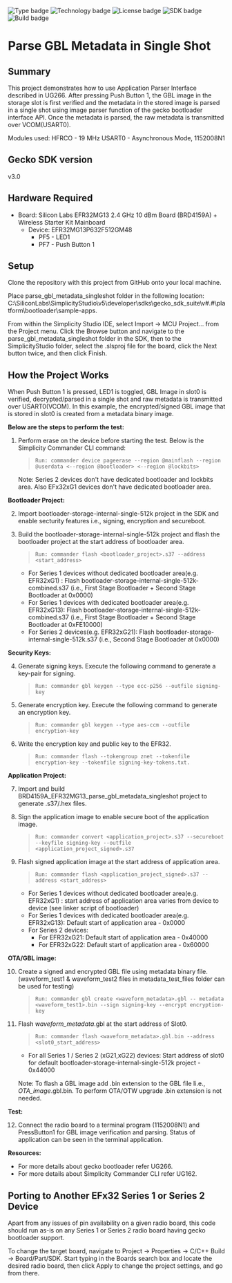 
![Type badge](https://img.shields.io/badge/dynamic/json?url=https://raw.githubusercontent.com/SiliconLabs/application_examples_ci/master/platform_applications/parse_gbl_metadata_singleshot_common.json&label=Type&query=type&color=green)
![Technology badge](https://img.shields.io/badge/dynamic/json?url=https://raw.githubusercontent.com/SiliconLabs/application_examples_ci/master/platform_applications/parse_gbl_metadata_singleshot_common.json&label=Technology&query=technology&color=green)
![License badge](https://img.shields.io/badge/dynamic/json?url=https://raw.githubusercontent.com/SiliconLabs/application_examples_ci/master/platform_applications/parse_gbl_metadata_singleshot_common.json&label=License&query=license&color=green)
![SDK badge](https://img.shields.io/badge/dynamic/json?url=https://raw.githubusercontent.com/SiliconLabs/application_examples_ci/master/platform_applications/parse_gbl_metadata_singleshot_common.json&label=SDK&query=sdk&color=green)
![Build badge](https://img.shields.io/endpoint?url=https://raw.githubusercontent.com/SiliconLabs/application_examples_ci/master/platform_applications/parse_gbl_metadata_singleshot_build_status.json)

# Parse GBL Metadata in Single Shot #

## Summary ##

This project demonstrates how to use Application Parser Interface described in UG266. 
After pressing Push Button 1, the GBL image in the storage slot is first verified and the metadata in the stored image is parsed in a single shot using image parser function of the gecko bootloader interface API. Once the metadata is parsed, the raw metadata is transmitted over VCOM(USART0).

Modules used:
HFRCO  - 19 MHz
USART0 - Asynchronous Mode, 1152008N1

## Gecko SDK version ##

v3.0

## Hardware Required ##

* Board:  Silicon Labs EFR32MG13 2.4 GHz 10 dBm Board (BRD4159A) + 
        Wireless Starter Kit Mainboard
	* Device: EFR32MG13P632F512GM48
		* PF5 - LED1
		* PF7 - Push Button 1

## Setup ##

Clone the repository with this project from GitHub onto your local machine.

Place parse_gbl_metadata_singleshot folder in the following location: 
C:\SiliconLabs\SimplicityStudio\v5\developer\sdks\gecko_sdk_suite\v#.#\platform\bootloader\sample-apps.

From within the Simplicity Studio IDE, select Import -> MCU Project... from the Project menu. Click the Browse button and navigate to the parse_gbl_metadata_singleshot folder in the SDK, then to the SimplicityStudio folder, select the .slsproj file for the board, click the Next button twice, and then click Finish.

## How the Project Works ##

When Push Button 1 is pressed, LED1 is toggled, GBL Image in slot0 is verified, decrypted/parsed in a single shot and raw metadata is transmitted over USART0(VCOM). In this example, the encrypted/signed GBL image that is stored in slot0 is created from a metadata binary image.

**Below are the steps to perform the test:**

 1. Perform erase on the device before starting the test. 
   Below is the Simplicity Commander CLI command:
    >     Run: commander device pageerase --region @mainflash --region @userdata <--region @bootloader> <--region @lockbits>

    Note: Series 2 devices don't have dedicated bootloader and lockbits area. Also EFx32xG1 devices don't have dedicated bootloader area.

**Bootloader Project:**

 2. Import bootloader-storage-internal-single-512k project in the SDK and enable secturity features i.e., signing, encryption and secureboot. 
 
 3. Build the bootloader-storage-internal-single-512k project and flash the bootloader project at the start address of bootloader area.
    >     Run: commander flash <bootloader_project>.s37 --address <start_address>
    
    * For Series 1 devices without dedicated bootloader area(e.g. EFR32xG1) : Flash bootloader-storage-internal-single-512k-combined.s37 (i.e., First Stage Bootloader + Second Stage Bootloader at 0x0000) 
    * For Series 1 devices with dedicated bootloader area(e.g. EFR32xG13): Flash bootloader-storage-internal-single-512k-combined.s37 (i.e., First Stage Bootloader + Second Stage Bootloader at 0xFE10000) 
    * For Series 2 devices(e.g. EFR32xG21):  Flash bootloader-storage-internal-single-512k.s37 (i.e., Second Stage Bootloader at 0x0000) 
 
**Security Keys:**

 4. Generate signing keys. Execute the following command to generate a key-pair for signing.
    >     Run: commander gbl keygen --type ecc-p256 --outfile signing-key

 5. Generate encryption key. Execute the following command to generate an encryption key.
    >     Run: commander gbl keygen --type aes-ccm --outfile encryption-key

 6. Write the encryption key and public key to the EFR32.
    >     Run: commander flash --tokengroup znet --tokenfile encryption-key --tokenfile signing-key-tokens.txt.

**Application Project:**
 
 7. Import and build BRD4159A_EFR32MG13_parse_gbl_metadata_singleshot project to generate .s37/.hex files.
 
 8. Sign the application image to enable secure boot of the application image.
    >     Run: commander convert <application_project>.s37 --secureboot --keyfile signing-key --outfile <application_project_signed>.s37

 9. Flash signed application image at the start address of application area.
    >     Run: commander flash <application_project_signed>.s37 --address <start_address>
    - For Series 1 devices without dedicated bootloader area(e.g. EFR32xG1) : start address of application area varies from device to device (see linker script of bootloader)
    - For Series 1 devices with dedicated bootloader area(e.g. EFR32xG13): Default start of application area - 0x0000
    - For Series 2 devices:  
        * For EFR32xG21: Default start of application area -  0x40000
        * For EFR32xG22: Default start of application area -  0x60000
       
**OTA/GBL image:**

 10. Create a signed and encrypted GBL file using metadata binary file. (waveform_test1 & waveform_test2 files in metadata_test_files folder can be used for testing)
     >     Run: commander gbl create <waveform_metadata>.gbl -- metadata <waveform_test1>.bin --sign signing-key --encrypt encryption-key

 11. Flash *waveform_metadata*.gbl at the start address of Slot0.
     >     Run: commander flash <waveform_metadata>.gbl.bin --address <slot0_start_address>
     * For all Series 1 / Series 2 (xG21,xG22) devices: Start address of slot0 for default bootloader-storage-internal-single-512k project - 0x44000
     
     Note: To flash a GBL image add .bin extension to the GBL file Ii.e., *OTA_image*.gbl.bin. To perform OTA/OTW upgrade .bin extension is not needed.

**Test:**

 12. Connect the radio board to a terminal program (1152008N1) and PressButton1 for GBL image verification and parsing. Status of application can be seen in the terminal application.
 
**Resources:**

 * For more details about gecko bootloader refer UG266.
 * For more details about Simplicity Commander CLI refer UG162.
    
## Porting to Another EFx32 Series 1 or Series 2 Device ##

Apart from any issues of pin availability on a given radio board, this code should run as-is on any Series 1 or Series 2 radio board having gecko bootloader support.

To change the target board, navigate to Project -> Properties -> C/C++ Build -> Board/Part/SDK. Start typing in the Boards
search box and locate the desired radio board, then click Apply to change the project settings, and go from there.